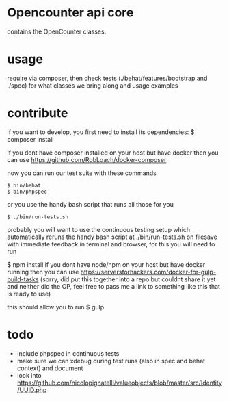 # Opencounter api core

contains the OpenCounter classes.

# usage

require via composer, then check tests (./behat/features/bootstrap and ./spec) for what classes we bring along and usage examples

# contribute

if you want to develop, you first need to install its dependencies:
$ composer install

if you dont have composer installed on your host but have docker then you can use
https://github.com/RobLoach/docker-composer

now you can run our test suite with these commands

```
$ bin/behat
$ bin/phpspec
```

or you use the handy bash script that runs all those for you

```
$ ./bin/run-tests.sh
```

probably you will want to use the continuous testing setup which automatically reruns the handy bash script at ./bin/run-tests.sh on filesave
with immediate feedback in terminal and browser, for this you will need to run

$ npm install
if you dont have node/npm on your host but have docker running then you can use
https://serversforhackers.com/docker-for-gulp-build-tasks
(sorry, did put this together into a repo but couldnt share it yet and neither did the OP, feel free to pass me a link to something like this that is ready to use)

this should allow you to run
$ gulp

# todo

- include phpspec in continuous tests
- make sure we can xdebug during test runs (also in spec and behat context) and document
- look into https://github.com/nicolopignatelli/valueobjects/blob/master/src/Identity/UUID.php